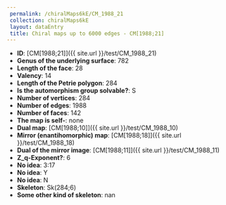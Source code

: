 ```yaml
--- 
 permalink: /chiralMaps6kE/CM_1988_21 
 collection: chiralMaps6kE
 layout: dataEntry
 title: Chiral maps up to 6000 edges - CM[1988;21]
---
```


- **ID**: [CM[1988;21]]({{ site.url }}/test/CM_1988_21)
- **Genus of the underlying surface**: 782
- **Length of the face**: 28
- **Valency**: 14
- **Length of the Petrie polygon**: 284
- **Is the automorphism group solvable?**: S
- **Number of vertices**: 284
- **Number of edges**: 1988
- **Number of faces**: 142
- **The map is self-**: none
- **Dual map**: [CM[1988;10]]({{ site.url }}/test/CM_1988_10)
- **Mirror (enantihomorphic) map**: [CM[1988;18]]({{ site.url }}/test/CM_1988_18)
- **Dual of the mirror image**: [CM[1988;11]]({{ site.url }}/test/CM_1988_11)
- **Z_q-Exponent?**: 6
- **No idea**:  3:17
- **No idea**: Y
- **No idea**: N
- **Skeleton**: Sk(284;6)
- **Some other kind of skeleton**: nan
